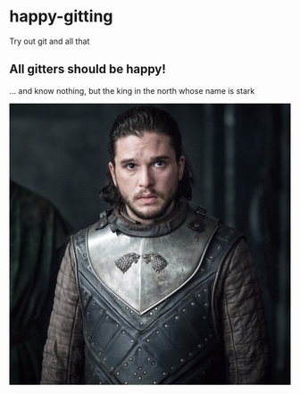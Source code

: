 # happy-gitting
Try out git and all that
## All gitters should be **happy!**

... and know nothing, but the king in the north whose name is stark

![jon snow looking sexy](Sexy-Jon-Snow.jpg)